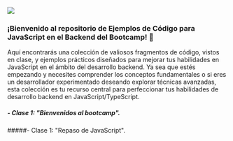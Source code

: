 [![](https://i.ibb.co/pxkk9Fk/portada.png)](https://i.ibb.co/pxkk9Fk/portada.png)

### ¡Bienvenido al repositorio de Ejemplos de Código para JavaScript en el Backend del Bootcamp! 🐊

Aquí encontrarás una colección de valiosos fragmentos de código, vistos en clase, y ejemplos prácticos diseñados para mejorar tus habilidades en JavaScript en el ámbito del desarrollo backend. Ya sea que estés empezando y necesites comprender los conceptos fundamentales o si eres un desarrollador experimentado deseando explorar técnicas avanzadas, esta colección es tu recurso central para perfeccionar tus habilidades de desarrollo backend en JavaScript/TypeScript.

##### -  Clase 1: "Bienvenidos al bootcamp".
#####-  Clase 1: "Repaso de JavaScript".
